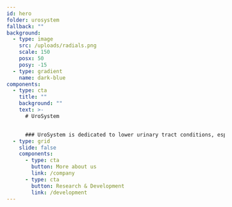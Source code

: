 ```yaml
---
id: hero
folder: urosystem
fallback: ""
background:
  - type: image
    src: /uploads/radials.png
    scale: 150
    posx: 50
    posy: -15
  - type: gradient
    name: dark-blue
components:
  - type: cta
    title: ""
    background: ""
    text: >-
      # UroSystem


      ### UroSystem is dedicated to lower urinary tract conditions, especially interstitial cystitis/bladder pain syndrome (IC/BPS). The company has been developing a portfolio of solutions including diagnosis methods, medications and devices primarily focusing on the IC/BPS patients worldwide.
  - type: grid
    slide: false
    components:
      - type: cta
        button: More about us
        link: /company
      - type: cta
        button: Research & Development
        link: /development
---
```

